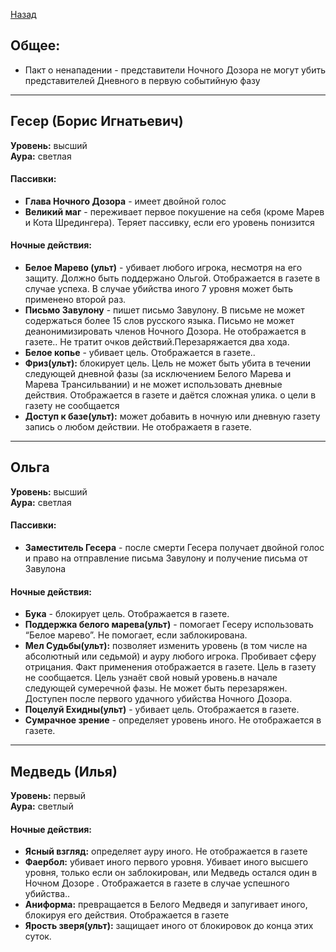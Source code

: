 ﻿[Назад](README.md)


## Общее: 
* Пакт о ненападении - представители Ночного Дозора не могут убить представителей Дневного в первую событийную фазу  

---
## Гесер (Борис Игнатьевич)
**Уровень:** высший  
**Аура:** светлая
#### Пассивки:
* **Глава Ночного Дозора** - имеет двойной голос
* **Великий маг** - переживает первое покушение на себя (кроме Марев и Кота Шредингера). Теряет пассивку, если его уровень понизится

#### Ночные действия:
* **Белое Марево (ульт)** - убивает любого игрока, несмотря на его защиту. Должно быть поддержано Ольгой. Отображается в газете в случае успеха. В случае убийства иного 7 уровня может быть применено второй раз.
* **Письмо Завулону** - пишет письмо Завулону. В письме не может содержаться более 15 слов русского языка. Письмо не может деанонимизировать членов Ночного Дозора. Не отображается в газете.. Не тратит очков действий.Перезаряжается два хода.
* **Белое копье** - убивает цель. Отображается в газете..
* **Фриз(ульт):** блокирует цель. Цель не может быть убита в течении следующей дневной фазы (за исключением Белого Марева и Марева Трансильвании) и не может использовать дневные действия. Отображается в газете и даётся сложная улика. о цели в газету не сообщается
* **Доступ к базе(ульт):** может добавить в ночную или дневную газету запись о любом действии. Не отображаетя в газете.

---
## Ольга
**Уровень:** высший  
**Аура:** светлая
#### Пассивки:
* **Заместитель Гесера** - после смерти Гесера получает двойной голос и право на отправление письма Завулону и получение письма от Завулона

#### Ночные действия:
* **Бука** - блокирует цель. Отображается в газете.
* **Поддержка белого марева(ульт)** - помогает Гесеру использовать “Белое марево”. Не помогает, если заблокирована. 
* **Мел Судьбы(ульт):** позволяет изменить уровень (в том числе на абсолютный или седьмой) и ауру любого игрока. Пробивает сферу отрицания.  Факт применения отображается в газете. Цель в газету не сообщается. Цель узнаёт свой новый уровень.в начале следующей сумеречной фазы. Не может быть перезаряжен. Доступен после первого удачного убийства Ночного Дозора.
* **Поцелуй Ехидны(ульт)** - убивает цель. Отображается в газете.
* **Сумрачное зрение** - определяет уровень иного. Не отображается в газете.

---
## Медведь (Илья)
**Уровень:** первый  
**Аура:** светлый             
#### Ночные действия:
* **Ясный взгляд:** определяет ауру иного. Не отображается в газете
* **Фаербол:** убивает иного первого уровня. Убивает иного высшего уровня, только если он заблокирован, или Медведь остался один в Ночном Дозоре . Отображается в газете в случае успешного убийства..
* **Аниформа:** превращается в Белого Медведя и запугивает иного, блокируя его действия. Отображается в газете
* **Ярость зверя(ульт):** защищает иного от блокировок до конца этих суток.


